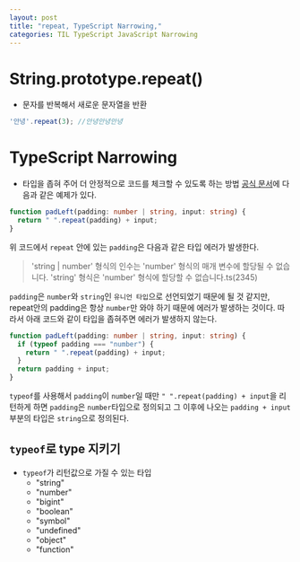 ```yaml
---
layout: post
title: "repeat, TypeScript Narrowing,"
categories: TIL TypeScript JavaScript Narrowing
---
```


# String.prototype.repeat()
- 문자를 반복해서 새로운 문자열을 반환
```JavaScript
'안녕'.repeat(3); //안녕안녕안녕
```

# TypeScript Narrowing
- 타입을 좁혀 주어 더 안정적으로 코드를 체크할 수 있도록 하는 방법
[공식 문서](https://www.typescriptlang.org/docs/handbook/2/narrowing.html)에 다음과 같은 예제가 있다. 

```TypeScript
function padLeft(padding: number | string, input: string) {
  return " ".repeat(padding) + input;
}
```

위 코드에서 `repeat` 안에 있는 `padding`은 다음과 같은 타입 에러가 발생한다.
> 'string | number' 형식의 인수는 'number' 형식의 매개 변수에 할당될 수 없습니다.
  'string' 형식은 'number' 형식에 할당할 수 없습니다.ts(2345)

`padding`은 `number`와 `string`인 `유니언 타입`으로 선언되었기 때문에 될 것 같지만, repeat안의 padding은 항상 `number`만 와야 하기 때문에 에러가 발생하는 것이다. 따라서 아래 코드와 같이 타입을 좁혀주면 에러가 발생하지 않는다.

```TypeScript
function padLeft(padding: number | string, input: string) {
  if (typeof padding === "number") {
    return " ".repeat(padding) + input;
  }
  return padding + input;
}
```
`typeof`를 사용해서 `padding`이 `number`일 때만 `" ".repeat(padding) + input`을 리턴하게 하면 `padding`은 `number`타입으로 정의되고 그 이후에 나오는 `padding + input`부분의 타입은 `string`으로 정의된다.

## `typeof`로 type 지키기
- `typeof`가 리턴값으로 가질 수 있는 타입
    - "string"
    - "number"
    - "bigint"
    - "boolean"
    - "symbol"
    - "undefined"
    - "object"
    - "function"